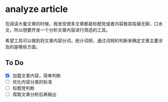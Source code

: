# analyze article

在阅读大量文章的时候，我发现很多文章都是标题党或者内容极其枯燥无聊，口水文，所以想要开发一个分析文章内容进行筛选的工具。

希望工具可以做到将文章内容分词，统计词频，通过词频的判断来确定文章主要涉及的是哪些方面。

## To Do

- [x] 加载文章内容，简单判断
- [ ] 优化内容分类的标准
- [ ] 标题党判断
- [ ] 爬取文章分析后再输出
